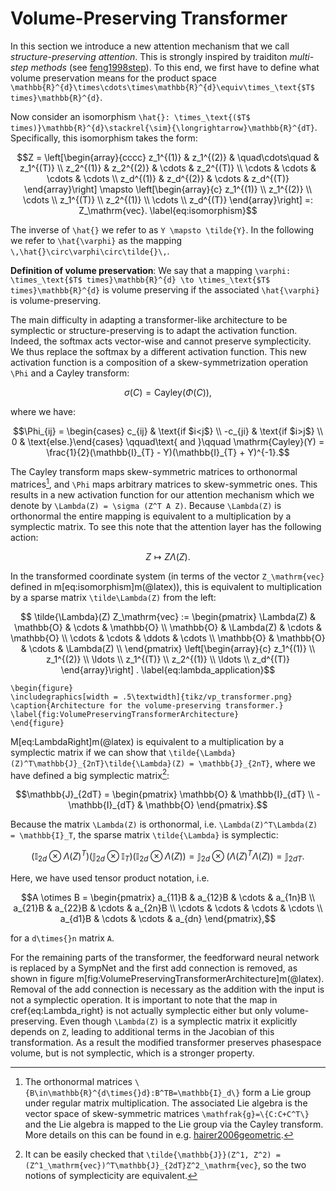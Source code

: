 # Volume-Preserving Transformer

In this section we introduce a new attention mechanism that we call *structure-preserving attention*. This is strongly inspired by traiditon *multi-step methods* (see [feng1998step](@cite)). To this end, we first have to define what volume preservation means for the product space ``\mathbb{R}^{d}\times\cdots\times\mathbb{R}^{d}\equiv\times_\text{$T$ times}\mathbb{R}^{d}``.

Now consider an isomorphism ``\hat{}: \times_\text{($T$ times)}\mathbb{R}^{d}\stackrel{\sim}{\longrightarrow}\mathbb{R}^{dT}``. Specifically, this isomorphism takes the form:
```math
Z =  \left[\begin{array}{cccc}
            z_1^{(1)} &  z_1^{(2)} & \quad\cdots\quad & z_1^{(T)} \\
            z_2^{(1)} &  z_2^{(2)} & \cdots & z_2^{(T)} \\
            \cdots &  \cdots & \cdots & \cdots \\
            z_d^{(1)} & z_d^{(2)} & \cdots & z_d^{(T)}
            \end{array}\right] \mapsto 
            \left[\begin{array}{c}  z_1^{(1)} \\ z_1^{(2)} \\ \cdots \\ z_1^{(T)} \\ z_2^{(1)} \\ \cdots \\ z_d^{(T)} \end{array}\right] =: Z_\mathrm{vec}.
\label{eq:isomorphism}
```

The inverse of ``\hat{}`` we refer to as ``Y \mapsto \tilde{Y}``. In the following we refer to ``\hat{\varphi}`` as the mapping ``\,\hat{}\circ\varphi\circ\tilde{}\,``.

__Definition of volume preservation__: We say that a mapping ``\varphi: \times_\text{$T$ times}\mathbb{R}^{d} \to \times_\text{$T$ times}\mathbb{R}^{d}`` is volume preserving if the associated ``\hat{\varphi}`` is volume-preserving. 

The main difficulty in adapting a transformer-like architecture to be symplectic or structure-preserving is to adapt the activation function. Indeed, the softmax acts vector-wise and cannot preserve symplecticity. We thus replace the softmax by a different activation function. This new activation function is a composition of a skew-symmetrization operation ``\Phi`` and a Cayley transform: 
```math
    \sigma(C) = \mathrm{Cayley}(\Phi(C)),
```

where we have:
```math
\Phi_{ij} = \begin{cases} c_{ij} & \text{if $i<j$}  \\ -c_{ji} & \text{if $i>j$} \\ 0 & \text{else.}\end{cases} \qquad\text{ and }\qquad \mathrm{Cayley}(Y) = \frac{1}{2}(\mathbb{I}_{T} - Y)(\mathbb{I}_{T} + Y)^{-1}.
```

The Cayley transform maps skew-symmetric matrices to orthonormal matrices[^3], and ``\Phi`` maps arbitrary matrices to skew-symmetric ones. This results in a new activation function for our attention mechanism which we denote by ``\Lambda(Z) = \sigma (Z^T A Z)``. Because ``\Lambda(Z)`` is orthonormal the entire mapping is equivalent to a multiplication by a symplectic matrix. To see this note that the attention layer has the following action:

[^3]: The orthonormal matrices ``\{B\in\mathbb{R}^{d\times{}d}:B^TB=\mathbb{I}_d\}`` form a Lie group under regular matrix multiplication. The associated Lie algebra is the vector space of skew-symmetric matrices ``\mathfrak{g}=\{C:C+C^T\}`` and the Lie algebra is mapped to the Lie group via the Cayley transform. More details on this can be found in e.g. [hairer2006geometric](@cite).

```math
Z \mapsto Z\Lambda(Z).
\label{eq:LambdaRight}
```

In the transformed coordinate system (in terms of the vector ``Z_\mathrm{vec}`` defined in m[eq:isomorphism]m(@latex)), this is equivalent to multiplication by a sparse matrix ``\tilde\Lambda(Z)`` from the left:

```math
    \tilde{\Lambda}(Z) Z_\mathrm{vec} :=
    \begin{pmatrix}
    \Lambda(Z) & \mathbb{O} & \cdots  & \mathbb{O} \\
    \mathbb{O} & \Lambda(Z) & \cdots & \mathbb{O} \\
    \cdots & \cdots & \ddots & \cdots \\ 
    \mathbb{O} & \mathbb{O} & \cdots & \Lambda(Z) \\
    \end{pmatrix}
    \left[\begin{array}{c}  z_1^{(1)} \\ z_1^{(2)} \\ \ldots \\ z_1^{(T)} \\ z_2^{(1)} \\ \ldots \\ z_d^{(T)} \end{array}\right] .
    \label{eq:lambda_application}
```

```@raw latex
\begin{figure}
\includegraphics[width = .5\textwidth]{tikz/vp_transformer.png}
\caption{Architecture for the volume-preserving transformer.}
\label{fig:VolumePreservingTransformerArchitecture}
\end{figure}
```

M[eq:LambdaRight]m(@latex) is equivalent to a multiplication by a symplectic matrix if we can show that ``\tilde{\Lambda}(Z)^T\mathbb{J}_{2nT}\tilde{\Lambda}(Z) = \mathbb{J}_{2nT}``, where we have defined a big symplectic matrix[^4]:
```math
\mathbb{J}_{2dT} = \begin{pmatrix} \mathbb{O} & \mathbb{I}_{dT} \\ -\mathbb{I}_{dT} & \mathbb{O} \end{pmatrix}.
```
Because the matrix ``\Lambda(Z)`` is orthonormal, i.e. ``\Lambda(Z)^T\Lambda(Z) = \mathbb{I}_T``, the sparse matrix ``\tilde{\Lambda}`` is symplectic:
```math
    (\mathbb{I}_{2d}\otimes\Lambda(Z)^T)(\mathbb{J}_{2d}\otimes\mathbb{I}_{T})(\mathbb{I}_{2d}\otimes\Lambda(Z)) = \mathbb{J}_{2d}\otimes(\Lambda(Z)^T\Lambda(Z)) = \mathbb{J}_{2dT} .
```
Here, we have used tensor product notation, i.e. 
```math
A \otimes B = \begin{pmatrix}   a_{11}B & a_{12}B & \cdots & a_{1n}B \\ 
                                a_{21}B & a_{22}B & \cdots & a_{2n}B \\
                                \cdots  & \cdots  & \cdots & \cdots  \\
                                a_{d1}B & \cdots  & \cdots & a_{dn}  
\end{pmatrix},
```
for a ``d\times{}n`` matrix ``A``.

[^4]: It can be easily checked that ``\tilde{\mathbb{J}}(Z^1, Z^2) = (Z^1_\mathrm{vec})^T\mathbb{J}_{2dT}Z^2_\mathrm{vec}``, so the two notions of symplecticity are equivalent.

For the remaining parts of the transformer, the feedforward neural network is replaced by a SympNet and the first add connection is removed, as shown in figure m[fig:VolumePreservingTransformerArchitecture]m(@latex). Removal of the add connection is necessary as the addition with the input is not a symplectic operation. 
It is important to note that the map in cref{eq:Lambda_right} is not actually symplectic either but only volume-preserving.
Even though ``\Lambda(Z)`` is a symplectic matrix it explicitly depends on ``Z``, leading to additional terms in the Jacobian of this transformation. As a result the modified transformer preserves phasespace volume, but is not symplectic, which is a stronger property. 

